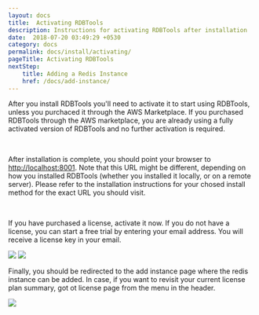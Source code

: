 ```yaml
---
layout: docs
title:  Activating RDBTools
description: Instructions for activating RDBTools after installation
date:  2018-07-20 03:49:29 +0530
category: docs
permalink: docs/install/activating/
pageTitle: Activating RDBTools
nextStep:
    title: Adding a Redis Instance
    href: /docs/add-instance/
---
```


After you install RDBTools you'll need to activate it to start using RDBTools, unless you purchaced it through the AWS Marketplace. If you purchased RDBTools through the AWS marketplace, you are already using a fully activated version of RDBTools and no further activation is required.

<br/>

After installation is complete, you should point your browser to <a href="http://localhost:8001">http://localhost:8001</a>. Note that this URL might be different, depending on how you installed RDBTools (whether you installed it locally, or on a remote server). Please refer to the installation instructions for your chosed install method for the exact URL you should visit. 

<br/>

If you have purchased a license, activate it now. If you do not have a license, you can start a free trial by entering your email address. You will receive a license key in your email.

<img src="/img/documentation/activate_license.png"/>

<img src="/img/documentation/activate_license_popup.png"/>

Finally, you should be redirected to the add instance page where the redis instance can be added. In case, if you want to revisit your current license plan summary, got ot license page from the menu in the header.

<img src="/img/documentation/license_plan_summary.png"/>
